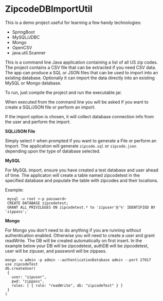 # ZipcodeDBImportUtil

This is a demo project useful for learning a few handy technologies:

* SpringBoot
* MySQL/JDBC
* Mongo
* OpenCSV
* java.util.Scanner

This is a command line Java application containing a list of all US zip codes. The project contains a CSV file that can be extracted if you need CSV data. The app can produce a SQL or JSON files that can be used to import into an existing database.
Optionally it can import the data directly into an existing MySQL or Mongo database.

To run, just compile the project and run the executable jar.

When executed from the command line you will be asked if you want to create a SQL/JSON file or perform an import.

If the import option is chosen, it will collect database connection info from the user and perform the import.

**SQL/JSON File**

Simply select `F` when prompted if you want to generate a File or perform an Import. The application will generate `zipcode.sql` or `zipcode.json` depending upon the type of database selected.

**MySQL**

For MySQL import, ensure you have created a test database and user ahead of time. The applicaton will create a table named zipcodetest in the specified database and populate the table with zipcodes and their locations.

Example:
```
 mysql -u root <-p password>
 CREATE DATABASE zipcodetest;
 GRANT ALL PRIVILEGES ON zipcodetest.* to 'zipuser'@'%' IDENTIFIED BY 'zippass';`
```

**Mongo**

 For Mongo you don't need to do anything if you are running without authentication
 enabled. Otherwise you will need to create a user and grant readWrite. The DB
 will be created automatically on first insert. In the example below your DB
 will be zipcodetest, authDB will be zipcodetest, user will be zipuser, and password
 will be zippass.
 
 ```
mongo -u admin -p admin --authenticationDatabase admin --port 27017
use zipcodeTest
db.createUser(
  {
    user: "zipuser",
    pwd: "zippass",
    roles: [ { role: "readWrite", db: "zipcodeTest" } ]
  }
)
 ```
